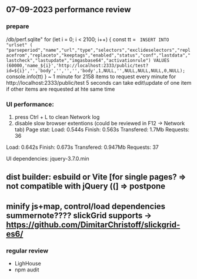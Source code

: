 ## 07-09-2023 performance review
### prepare
/db/perf.sqlite"
for (let i = 0; i < 2100; i++) {
  const tt = `
  INSERT INTO "urlset" ( "parseperiod","name","url","type","selectors","exclideselectors","replacefrom","replaceto","keeptags","enabled","status","conf","lastdata","lastcheck","lastupdate","imgasbase64","activationrule")
  VALUES (60000,'name_${i}','http://localhost:2333/public/test?id=${i}','','body','','','','body',1,NULL,'',NULL,NULL,NULL,0,NULL);`
  console.info(tt)
}
~ 1 minute for 2158 items to request every minute for http://localhost:2333/public/test 
5 seconds can take edit\update of one item if other items are requested at hte same time

### UI performance:
1. press Ctrl + L to clean Network log
2. disable slow browser extentions (could be reviewed in F12 -> Network tab)
Page stat: 
  Load: 0.544s
  Finish: 0.563s
  Transfered: 1.7Mb
  Requests: 36

Load: 0.642s
Finish: 0.673s
Transfered: 0.947Mb
Requests: 37

UI dependencies:
jquery-3.7.0.min
## dist builder: esbuild or Vite [for single pages? => not compatible with jQuery ((] => postpone
  minify js+map, 
  control/load dependencies
summernote???? slickGrid supports -> https://github.com/DimitarChristoff/slickgrid-es6/
---

### regular review 
 - LighHouse
 - npm audit

